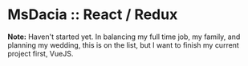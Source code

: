 # MsDacia :: React / Redux

**Note:** Haven't started yet. In balancing my full time job, my family, and planning my wedding, this is on the list, but I want to finish my current project first, VueJS.



